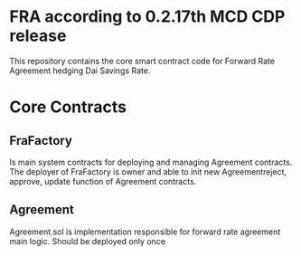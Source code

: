 # FRA according to 0.2.17th MCD CDP release
This repository contains the core smart contract code for Forward Rate Agreement hedging Dai Savings Rate. 

# Core Contracts

## FraFactory

Is main system contracts for deploying and managing Agreement contracts. The deployer of FraFactory is owner and able to init new Agreementreject, approve, update function of Agreement contracts.

## Agreement

Agreement.sol is implementation responsible for forward rate agreement main logic. Should be deployed only once

